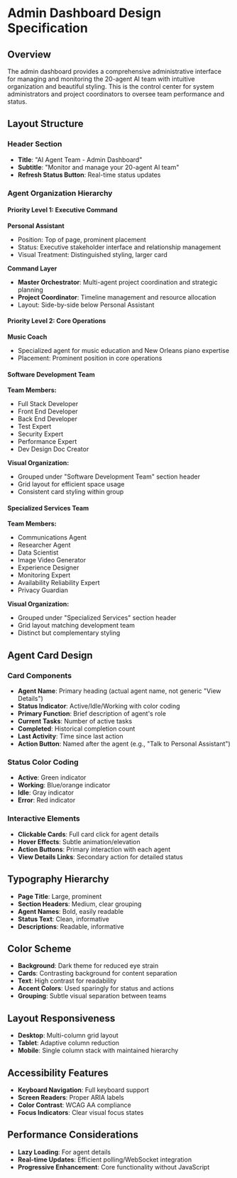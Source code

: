 # Admin Dashboard Design Specification

## Overview
The admin dashboard provides a comprehensive administrative interface for managing and monitoring the 20-agent AI team with intuitive organization and beautiful styling. This is the control center for system administrators and project coordinators to oversee team performance and status.

## Layout Structure

### Header Section
- **Title**: "AI Agent Team - Admin Dashboard"
- **Subtitle**: "Monitor and manage your 20-agent AI team"
- **Refresh Status Button**: Real-time status updates

### Agent Organization Hierarchy

#### Priority Level 1: Executive Command
**Personal Assistant**
- Position: Top of page, prominent placement
- Status: Executive stakeholder interface and relationship management
- Visual Treatment: Distinguished styling, larger card

**Command Layer**
- **Master Orchestrator**: Multi-agent project coordination and strategic planning
- **Project Coordinator**: Timeline management and resource allocation
- Layout: Side-by-side below Personal Assistant

#### Priority Level 2: Core Operations
**Music Coach**
- Specialized agent for music education and New Orleans piano expertise
- Placement: Prominent position in core operations

#### Software Development Team
**Team Members:**
- Full Stack Developer
- Front End Developer  
- Back End Developer
- Test Expert
- Security Expert
- Performance Expert
- Dev Design Doc Creator

**Visual Organization:**
- Grouped under "Software Development Team" section header
- Grid layout for efficient space usage
- Consistent card styling within group

#### Specialized Services Team
**Team Members:**
- Communications Agent
- Researcher Agent
- Data Scientist
- Image Video Generator
- Experience Designer
- Monitoring Expert
- Availability Reliability Expert
- Privacy Guardian

**Visual Organization:**
- Grouped under "Specialized Services" section header
- Grid layout matching development team
- Distinct but complementary styling

## Agent Card Design

### Card Components
- **Agent Name**: Primary heading (actual agent name, not generic "View Details")
- **Status Indicator**: Active/Idle/Working with color coding
- **Primary Function**: Brief description of agent's role
- **Current Tasks**: Number of active tasks
- **Completed**: Historical completion count
- **Last Activity**: Time since last action
- **Action Button**: Named after the agent (e.g., "Talk to Personal Assistant")

### Status Color Coding
- **Active**: Green indicator
- **Working**: Blue/orange indicator  
- **Idle**: Gray indicator
- **Error**: Red indicator

### Interactive Elements
- **Clickable Cards**: Full card click for agent details
- **Hover Effects**: Subtle animation/elevation
- **Action Buttons**: Primary interaction with each agent
- **View Details Links**: Secondary action for detailed status

## Typography Hierarchy
- **Page Title**: Large, prominent
- **Section Headers**: Medium, clear grouping
- **Agent Names**: Bold, easily readable
- **Status Text**: Clean, informative
- **Descriptions**: Readable, informative

## Color Scheme
- **Background**: Dark theme for reduced eye strain
- **Cards**: Contrasting background for content separation
- **Text**: High contrast for readability
- **Accent Colors**: Used sparingly for status and actions
- **Grouping**: Subtle visual separation between teams

## Layout Responsiveness
- **Desktop**: Multi-column grid layout
- **Tablet**: Adaptive column reduction
- **Mobile**: Single column stack with maintained hierarchy

## Accessibility Features
- **Keyboard Navigation**: Full keyboard support
- **Screen Readers**: Proper ARIA labels
- **Color Contrast**: WCAG AA compliance
- **Focus Indicators**: Clear visual focus states

## Performance Considerations
- **Lazy Loading**: For agent details
- **Real-time Updates**: Efficient polling/WebSocket integration
- **Progressive Enhancement**: Core functionality without JavaScript
